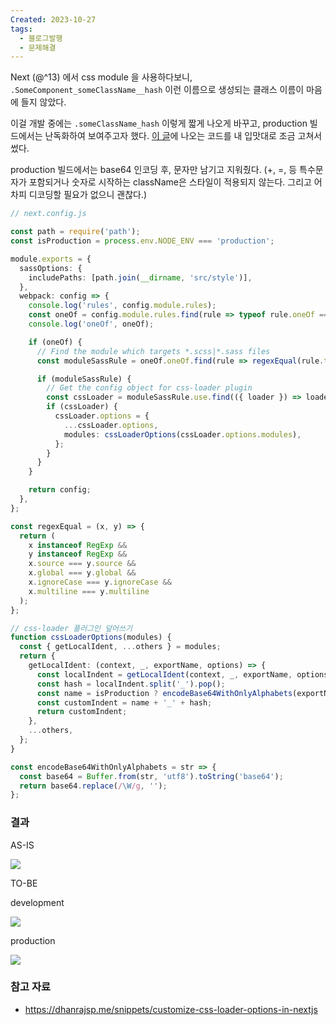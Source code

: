 ```yaml
---
Created: 2023-10-27
tags:
  - 블로그발행
  - 문제해결
---
```

Next (@^13) 에서 css module 을 사용하다보니, `.SomeComponent_someClassName__hash` 이런 이름으로 생성되는 클래스 이름이 마음에 들지 않았다.

이걸 개발 중에는 `.someClassName_hash` 이렇게 짧게 나오게 바꾸고, production 빌드에서는 난독화하여 보여주고자 했다. [이 글](https://dhanrajsp.me/snippets/customize-css-loader-options-in-nextjs)에 나오는 코드를 내 입맛대로 조금 고쳐서 썼다.

production 빌드에서는 base64 인코딩 후, 문자만 남기고 지워줬다. (+, =, 등 특수문자가 포함되거나 숫자로 시작하는 className은 스타일이 적용되지 않는다. 그리고 어차피 디코딩할 필요가 없으니 괜찮다.)

```ts
// next.config.js

const path = require('path');
const isProduction = process.env.NODE_ENV === 'production';

module.exports = {
  sassOptions: {
    includePaths: [path.join(__dirname, 'src/style')],
  },
  webpack: config => {
    console.log('rules', config.module.rules);
    const oneOf = config.module.rules.find(rule => typeof rule.oneOf === 'object');
    console.log('oneOf', oneOf);

    if (oneOf) {
      // Find the module which targets *.scss|*.sass files
      const moduleSassRule = oneOf.oneOf.find(rule => regexEqual(rule.test, /\.module\.(scss|sass)$/));

      if (moduleSassRule) {
        // Get the config object for css-loader plugin
        const cssLoader = moduleSassRule.use.find(({ loader }) => loader.includes('/css-loader/'));
        if (cssLoader) {
          cssLoader.options = {
            ...cssLoader.options,
            modules: cssLoaderOptions(cssLoader.options.modules),
          };
        }
      }
    }

    return config;
  },
};

const regexEqual = (x, y) => {
  return (
    x instanceof RegExp &&
    y instanceof RegExp &&
    x.source === y.source &&
    x.global === y.global &&
    x.ignoreCase === y.ignoreCase &&
    x.multiline === y.multiline
  );
};

// css-loader 플러그인 덮어쓰기
function cssLoaderOptions(modules) {
  const { getLocalIdent, ...others } = modules;
  return {
    getLocalIdent: (context, _, exportName, options) => {
      const localIndent = getLocalIdent(context, _, exportName, options);
      const hash = localIndent.split('_').pop();
      const name = isProduction ? encodeBase64WithOnlyAlphabets(exportName) : exportName;
      const customIndent = name + '_' + hash;
      return customIndent;
    },
    ...others,
  };
}

const encodeBase64WithOnlyAlphabets = str => {
  const base64 = Buffer.from(str, 'utf8').toString('base64');
  return base64.replace(/\W/g, '');
};
```

### 결과

AS-IS

![](https://velog.velcdn.com/images/johnyworld/post/fc2364be-ad66-457b-9656-5e4eb1f76a44/image.png)

TO-BE

development

![](https://velog.velcdn.com/images/johnyworld/post/2a23cb1f-18b1-4938-97fd-9c136090e5e0/image.png)

production

![](https://velog.velcdn.com/images/johnyworld/post/cc2eafc8-8dd2-449a-a829-e0796db51890/image.png)


### 참고 자료

- https://dhanrajsp.me/snippets/customize-css-loader-options-in-nextjs